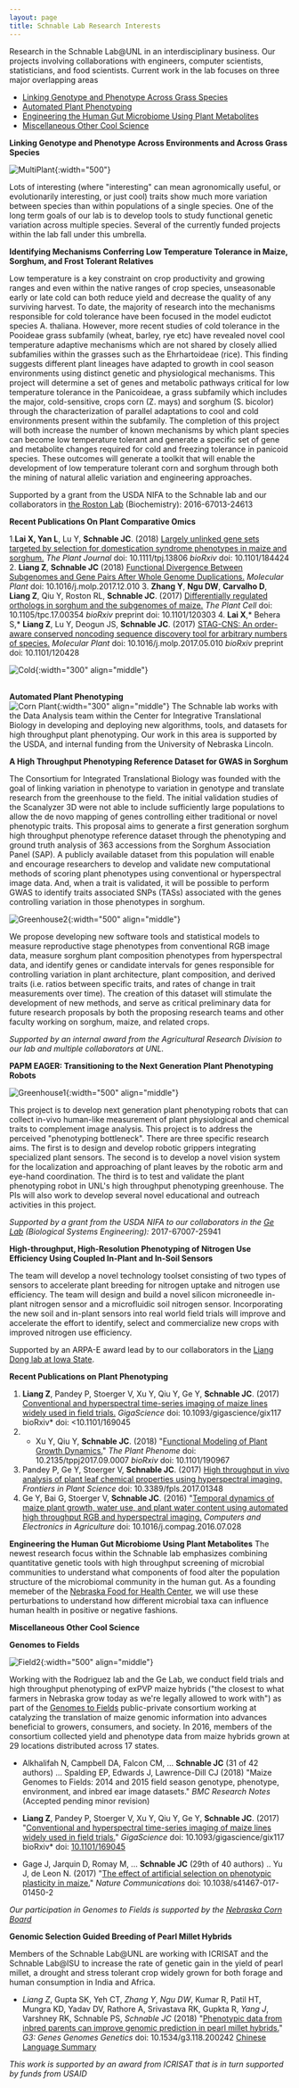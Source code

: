 ```yaml
---
layout: page
title: Schnable Lab Research Interests
---
```


Research in the Schnable Lab@UNL in an interdisciplinary business. Our projects involving collaborations with engineers, computer scientists, statisticians, and food scientists. Current work in the lab focuses on three major overlapping areas
<ul>
<li><a href="#Comparative">Linking Genotype and Phenotype Across Grass Species</a></li>
<li><a href="#Phenotyping">Automated Plant Phenotyping</a></li>
<li><a href="#Food4health">Engineering the Human Gut Microbiome Using Plant Metabolites</a></li>
<li><a href="#Orphan">Miscellaneous Other Cool Science</a></li>
</ul>

<a id="Comparative">

**Linking Genotype and Phenotype Across Environments and Across Grass Species**

![MultiPlant](/images/Science_Images/multiplant1.jpg){:width="500"}

Lots of interesting (where "interesting" can mean agronomically useful, or evolutionarily interesting, or just cool) traits show much more variation between species than within populations of a single species. One of the long term goals of our lab is to develop tools to study functional genetic variation across multiple species. Several of the currently funded projects within the lab fall under this umbrella.

**Identifying Mechanisms Conferring Low Temperature Tolerance in Maize, Sorghum, and Frost Tolerant Relatives**

Low temperature is a key constraint on crop productivity and growing ranges and even within the native ranges of crop species, unseasonable early or late cold can both reduce yield and decrease the quality of any surviving harvest. To date, the majority of research into the mechanisms responsible for cold tolerance have been focused in the model eudictot species A. thaliana. However, more recent studies of cold tolerance in the Pooideae grass subfamily (wheat, barley, rye etc) have revealed novel cool temperature adaptive mechanisms which are not shared by closely allied subfamilies within the grasses such as the Ehrhartoideae (rice). This finding suggests different plant lineages have adapted to growth in cool season environments using distinct genetic and physiological mechanisms. This project will determine a set of genes and metabolic pathways critical for low temperature tolerance in the Panicoideae, a grass subfamily which includes the major, cold-sensitive, crops corn (Z. mays) and sorghum (S. bicolor) through the characterization of parallel adaptations to cool and cold environments present within the subfamily. The completion of this project will both increase the number of known mechanisms by which plant species can become low temperature tolerant and generate a specific set of gene and metabolite changes required for cold and freezing tolerance in panicoid species. These outcomes will generate a toolkit that will enable the development of low temperature tolerant corn and sorghum through both the mining of natural allelic variation and engineering approaches.

Supported by a grant from the USDA NIFA to the Schnable lab and our collaborators in [the Roston Lab](https://www.rostonlab.com/) (Biochemistry): 2016-67013-24613

**Recent Publications On Plant Comparative Omics**

1.**Lai X, Yan L**, Lu Y, **Schnable JC**. (2018) [Largely unlinked gene sets targeted by selection for domestication syndrome phenotypes in maize and sorghum.](https://doi.org/10.1111/tpj.13806) *The Plant Journal* doi: 10.1111/tpj.13806  *bioRxiv* doi: 10.1101/184424
2. **Liang Z**, **Schnable JC** (2018) [Functional Divergence Between Subgenomes and Gene Pairs After Whole Genome Duplications.](https://doi.org/10.1016/j.molp.2017.12.010) *Molecular Plant* doi: 10.1016/j.molp.2017.12.010
3. **Zhang Y**, **Ngu DW**, **Carvalho D**, **Liang Z**, Qiu Y, Roston RL, **Schnable JC**. (2017) [Differentially regulated orthologs in sorghum and the subgenomes of maize.](http://dx.doi.org/10.1105/tpc.17.00354) *The Plant Cell* doi: 10.1105/tpc.17.00354 *bioRxiv* preprint doi: 10.1101/120303
4. **Lai X**,* Behera S,* **Liang Z**, Lu Y, Deogun JS, **Schnable JC**. (2017) [STAG-CNS: An order-aware conserved noncoding sequence discovery tool for arbitrary numbers of species.](http://dx.doi.org/10.1016/j.molp.2017.05.010) *Molecular Plant* doi: 10.1016/j.molp.2017.05.010 *bioRxiv* preprint doi: 10.1101/120428


![Cold](/images/Science_Images/Cold.jpg){:width="300" align="middle"}

<a id="Phenotying"></a>
<br>
**Automated Plant Phenotyping**
<br>
![Corn Plant](/images/Science_Images/Corn_Plant.jpg){:width="300" align="middle"}
The Schnable lab works with the Data Analysis team within the Center for Integrative Translational Biology in developing and deploying new algorithms, tools, and datasets for high throughput plant phenotyping. Our work in this area is supported by the USDA, and internal funding from the University of Nebraska Lincoln. 

**A High Throughput Phenotyping Reference Dataset for GWAS in Sorghum**

The Consortium for Integrated Translational Biology was founded with the goal of linking variation in phenotype to variation in genotype and translate research from the greenhouse to the field. The initial validation studies of the Scanalyzer 3D were not able to include sufficiently large populations to allow the de novo mapping of genes controlling either traditional or novel phenotypic traits. This proposal aims to generate a first generation sorghum high throughput phenotype reference dataset through the phenotyping and ground truth analysis of 363 accessions from the Sorghum Association Panel (SAP). A publicly available dataset from this population will enable and encourage researchers to develop and validate new computational methods of scoring plant phenotypes using conventional or hyperspectral image data. And, when a trait is validated, it will be possible to perform GWAS to identify traits associated SNPs (TASs) associated with the genes controlling variation in those phenotypes in sorghum.

![Greenhouse2](/images/Science_Images/Greenhouse2.jpg){:width="500" align="middle"}

We propose developing new software tools and statistical models to measure reproductive stage phenotypes from conventional RGB image data, measure sorghum plant composition phenotypes from hyperspectral data, and identify genes or candidate intervals for genes responsible for controlling variation in plant architecture, plant composition, and derived traits (i.e. ratios between specific traits, and rates of change in trait measurements over time). The creation of this dataset will stimulate the development of new methods, and serve as critical preliminary data for future research proposals by both the proposing research teams and other faculty working on sorghum, maize, and related crops.

*Supported by an internal award from the Agricultural Research Division to our lab and multiple collaborators at UNL.*

**PAPM EAGER: Transitioning to the Next Generation Plant Phenotyping Robots**

![Greenhouse1](images/Science_Images/Greenhouse.jpg){:width="500" align="middle"}

This project is to develop next generation plant phenotyping robots that can collect in-vivo human-like measurement of plant physiological and chemical traits to complement image analysis. This project is to address the perceived "phenotyping bottleneck". There are three specific research aims. The first is to design and develop robotic grippers integrating specialized plant sensors. The second is to develop a novel vision system for the localization and approaching of plant leaves by the robotic arm and eye-hand coordination. The third is to test and validate the plant phenotyping robot in UNL's high throughput phenotyping greenhouse. The PIs will also work to develop several novel educational and outreach activities in this project.

*Supported by a grant from the USDA NIFA to our collaborators in the [Ge Lab](http://engineering.unl.edu/bse/faculty/yufeng-ge-1/) (Biological Systems Engineering):* 2017-67007-25941 

**High-throughput, High-Resolution Phenotyping of Nitrogen Use Efficiency Using Coupled In-Plant and In-Soil Sensors**

The team will develop a novel technology toolset consisting of two types of sensors to accelerate plant breeding for nitrogen uptake and nitrogen use efficiency. The team will design and build a novel silicon microneedle in-plant nitrogen sensor and a microfluidic soil nitrogen sensor. Incorporating the new soil and in-plant sensors into real world field trials will improve and accelerate the effort to identify, select and commercialize new crops with improved nitrogen use efficiency.

Supported by an ARPA-E award lead by to our collaborators in the [Liang Dong lab at Iowa State](http://www.memslab.net/).

**Recent Publications on Plant Phenotyping**


1. **Liang Z**, Pandey P, Stoerger V, Xu Y, Qiu Y, Ge Y, **Schnable JC**. (2017) [Conventional and hyperspectral time-series imaging of maize lines widely used in field trials.](https://academic.oup.com/gigascience/advance-article/doi/10.1093/gigascience/gix117/4656251?guestAccessKey=71c1c32f-78fd-42c0-99a3-38e6c4fd8100) *GigaScience* doi: 10.1093/gigascience/gix117 bioRxiv* doi: <10.1101/169045
2. * Xu Y, Qiu Y, **Schnable JC**. (2018) "[Functional Modeling of Plant Growth Dynamics.](https://dl.sciencesocieties.org/publications/tppj/abstracts/1/1/170007)" *The Plant Phenome* doi: 10.2135/tppj2017.09.0007 *bioRxiv* doi: 10.1101/190967
3. Pandey P, Ge Y, Stoerger V, **Schnable JC**. (2017) [High throughput in vivo analysis of plant leaf chemical properties using hyperspectral imaging.](http://dx.doi.org/10.3389/fpls.2017.01348) *Frontiers in Plant Science* doi: 10.3389/fpls.2017.01348
5. Ge Y, Bai G, Stoerger V, **Schnable JC**. (2016) "[Temporal dynamics of maize plant growth, water use, and plant water content using automated high throughput RGB and hyperspectral imaging.](http://dx.doi.org/10.1016/j.compag.2016.07.028) *Computers and Electronics in Agriculture* doi: 10.1016/j.compag.2016.07.028

<a id="Food4health" />**Engineering the Human Gut Microbiome Using Plant Metabolites**
The newest research focus within the Schnable lab emphasizes combining quantitative genetic tools with high throughput screening of microbial communities to understand what components of food alter the population structure of the microbiomal community in the human gut. As a founding memeber of the [Nebraska Food for Health Center](https://foodforhealth.unl.edu/), we will use these perturbations to understand how different microbial taxa can influence human health in positive or negative fashions. 

<a id="Orphan">**Miscellaneous Other Cool Science**

**Genomes to Fields**

![Field2](/images/Science_Images/Field2.jpg){:width="500" align="middle"}

Working with the Rodriguez lab and the Ge Lab, we conduct field trials and high throughput phenotyping of exPVP maize hybrids ("the closest to what farmers in Nebraska grow today as we're legally allowed to work with") as part of the <a href="http://www.genomes2fields.org/">Genomes to Fields</a> public-private consortium working at catalyzing the translation of maize genomic information into advances beneficial to growers, consumers, and society. In 2016, members of the consortium collected yield and phenotype data from maize hybrids grown at 29 locations distributed across 17 states.

* Alkhalifah N, Campbell DA, Falcon CM, ... **Schnable JC** (31 of 42 authors) ... Spalding EP, Edwards J, Lawrence-Dill CJ (2018) "Maize Genomes to Fields: 2014 and 2015 field season genotype, phenotype, environment, and inbred ear image datasets." *BMC Research Notes* (Accepted pending minor revision)

*  **Liang Z**, Pandey P, Stoerger V, Xu Y, Qiu Y, Ge Y, **Schnable JC**. (2017) "<a href="https://academic.oup.com/gigascience/advance-article/doi/10.1093/gigascience/gix117/4656251?guestAccessKey=71c1c32f-78fd-42c0-99a3-38e6c4fd8100">Conventional and hyperspectral time-series imaging of maize lines widely used in field trials.</a>" *GigaScience* doi: 10.1093/gigascience/gix117 bioRxiv* doi: <a href="https://doi.org/10.1101/169045">10.1101/169045</a>  

*  Gage J, Jarquin D, Romay M, ... **Schnable JC** (29th of 40 authors) .. Yu J, de Leon N. (2017) "<a href="https://doi.org/10.1038/s41467-017-01450-2">The effect of artificial selection on phenotypic plasticity in maize.</a>" *Nature Communications* doi: 10.1038/s41467-017-01450-2  

*Our participation in Genomes to Fields is supported by the [Nebraska Corn Board](http://nebraskacorn.gov/)*

**Genomic Selection Guided Breeding of Pearl Millet Hybrids**

Members of the Schnable Lab@UNL are working with ICRISAT and the Schnable Lab@ISU to increase the rate of genetic gain in the yield of pearl millet, a drought and stress tolerant crop widely grown for both forage and human consumption in India and Africa.

* *Liang Z*, Gupta SK, Yeh CT, *Zhang Y*, *Ngu DW*, Kumar R, Patil HT, Mungra KD, Yadav DV, Rathore A, Srivastava RK, Gupkta R, *Yang J*, Varshney RK, Schnable PS, *Schnable JC* (2018) "[Phenotypic data from inbred parents can improve genomic prediction in pearl millet hybrids.](https://doi.org/10.1534/g3.118.200242)" *G3: Genes Genomes Genetics* doi: 10.1534/g3.118.200242
[Chinese Language Summary](https://mp.weixin.qq.com/s/8mGpB0Uel0omoC5QFGjKmA)

*This work is supported by an award from ICRISAT that is in turn supported by funds from USAID*
